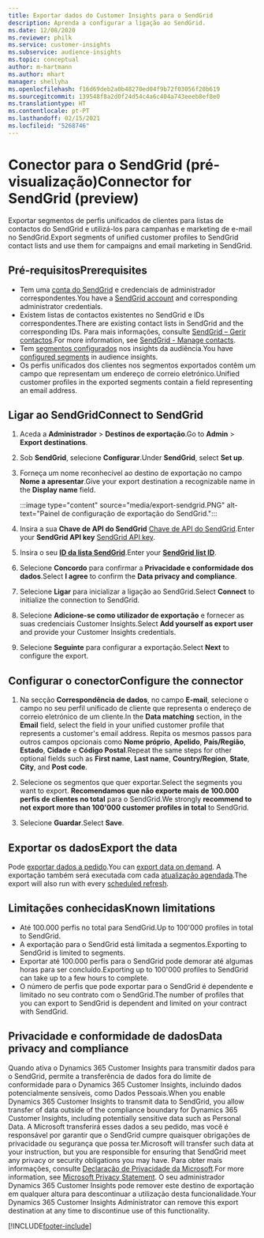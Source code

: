 ```yaml
---
title: Exportar dados do Customer Insights para o SendGrid
description: Aprenda a configurar a ligação ao SendGrid.
ms.date: 12/08/2020
ms.reviewer: philk
ms.service: customer-insights
ms.subservice: audience-insights
ms.topic: conceptual
author: m-hartmann
ms.author: mhart
manager: shellyha
ms.openlocfilehash: f16d69deb2a0b48270ed04f9b72f03056f20b619
ms.sourcegitcommit: 139548f8a2d0f24d54c4a6c404a743eeeb8ef8e0
ms.translationtype: HT
ms.contentlocale: pt-PT
ms.lasthandoff: 02/15/2021
ms.locfileid: "5268746"
---
```

# <a name="connector-for-sendgrid-preview"></a><span data-ttu-id="363ec-103">Conector para o SendGrid (pré-visualização)</span><span class="sxs-lookup"><span data-stu-id="363ec-103">Connector for SendGrid (preview)</span></span>

<span data-ttu-id="363ec-104">Exportar segmentos de perfis unificados de clientes para listas de contactos do SendGrid e utilizá-los para campanhas e marketing de e-mail no SendGrid.</span><span class="sxs-lookup"><span data-stu-id="363ec-104">Export segments of unified customer profiles to SendGrid contact lists and use them for campaigns and email marketing in SendGrid.</span></span> 

## <a name="prerequisites"></a><span data-ttu-id="363ec-105">Pré-requisitos</span><span class="sxs-lookup"><span data-stu-id="363ec-105">Prerequisites</span></span>

-   <span data-ttu-id="363ec-106">Tem uma [conta do SendGrid](https://sendgrid.com/) e credenciais de administrador correspondentes.</span><span class="sxs-lookup"><span data-stu-id="363ec-106">You have a [SendGrid account](https://sendgrid.com/) and corresponding administrator credentials.</span></span>
-   <span data-ttu-id="363ec-107">Existem listas de contactos existentes no SendGrid e IDs correspondentes.</span><span class="sxs-lookup"><span data-stu-id="363ec-107">There are existing contact lists in SendGrid and the corresponding IDs.</span></span> <span data-ttu-id="363ec-108">Para mais informações, consulte [SendGrid – Gerir contactos](https://sendgrid.com/docs/ui/managing-contacts/create-and-manage-contacts/#manage-contacts).</span><span class="sxs-lookup"><span data-stu-id="363ec-108">For more information, see [SendGrid - Manage contacts](https://sendgrid.com/docs/ui/managing-contacts/create-and-manage-contacts/#manage-contacts).</span></span>
-   <span data-ttu-id="363ec-109">Tem [segmentos configurados](segments.md) nos insights da audiência.</span><span class="sxs-lookup"><span data-stu-id="363ec-109">You have [configured segments](segments.md) in audience insights.</span></span>
-   <span data-ttu-id="363ec-110">Os perfis unificados dos clientes nos segmentos exportados contêm um campo que representam um endereço de correio eletrónico.</span><span class="sxs-lookup"><span data-stu-id="363ec-110">Unified customer profiles in the exported segments contain a field representing an email address.</span></span>

## <a name="connect-to-sendgrid"></a><span data-ttu-id="363ec-111">Ligar ao SendGrid</span><span class="sxs-lookup"><span data-stu-id="363ec-111">Connect to SendGrid</span></span>

1. <span data-ttu-id="363ec-112">Aceda a **Administrador** > **Destinos de exportação**.</span><span class="sxs-lookup"><span data-stu-id="363ec-112">Go to **Admin** > **Export destinations**.</span></span>

1. <span data-ttu-id="363ec-113">Sob **SendGrid**, selecione **Configurar**.</span><span class="sxs-lookup"><span data-stu-id="363ec-113">Under **SendGrid**, select **Set up**.</span></span>

1. <span data-ttu-id="363ec-114">Forneça um nome reconhecível ao destino de exportação no campo **Nome a apresentar**.</span><span class="sxs-lookup"><span data-stu-id="363ec-114">Give your export destination a recognizable name in the **Display name** field.</span></span>

   :::image type="content" source="media/export-sendgrid.PNG" alt-text="Painel de configuração de exportação do SendGrid.":::

1. <span data-ttu-id="363ec-116">Insira a sua **Chave de API do SendGrid** [Chave de API do SendGrid](https://sendgrid.com/docs/ui/account-and-settings/api-keys/).</span><span class="sxs-lookup"><span data-stu-id="363ec-116">Enter your **SendGrid API key** [SendGrid API key](https://sendgrid.com/docs/ui/account-and-settings/api-keys/).</span></span>

1. <span data-ttu-id="363ec-117">Insira o seu **[ID da lista SendGrid](https://sendgrid.com/docs/ui/managing-contacts/create-and-manage-contacts/#manage-contacts)**.</span><span class="sxs-lookup"><span data-stu-id="363ec-117">Enter your **[SendGrid list ID](https://sendgrid.com/docs/ui/managing-contacts/create-and-manage-contacts/#manage-contacts)**.</span></span>

1. <span data-ttu-id="363ec-118">Selecione **Concordo** para confirmar a **Privacidade e conformidade dos dados**.</span><span class="sxs-lookup"><span data-stu-id="363ec-118">Select **I agree** to confirm the **Data privacy and compliance**.</span></span>

1. <span data-ttu-id="363ec-119">Selecione **Ligar** para inicializar a ligação ao SendGrid.</span><span class="sxs-lookup"><span data-stu-id="363ec-119">Select **Connect** to initialize the connection to SendGrid.</span></span>

1. <span data-ttu-id="363ec-120">Selecione **Adicione-se como utilizador de exportação** e fornecer as suas credenciais Customer Insights.</span><span class="sxs-lookup"><span data-stu-id="363ec-120">Select **Add yourself as export user** and provide your Customer Insights credentials.</span></span>

1. <span data-ttu-id="363ec-121">Selecione **Seguinte** para configurar a exportação.</span><span class="sxs-lookup"><span data-stu-id="363ec-121">Select **Next** to configure the export.</span></span>

## <a name="configure-the-connector"></a><span data-ttu-id="363ec-122">Configurar o conector</span><span class="sxs-lookup"><span data-stu-id="363ec-122">Configure the connector</span></span>

1. <span data-ttu-id="363ec-123">Na secção **Correspondência de dados**, no campo **E-mail**, selecione o campo no seu perfil unificado de cliente que representa o endereço de correio eletrónico de um cliente.</span><span class="sxs-lookup"><span data-stu-id="363ec-123">In the **Data matching** section, in the **Email** field, select the field in your unified customer profile that represents a customer's email address.</span></span> <span data-ttu-id="363ec-124">Repita os mesmos passos para outros campos opcionais como **Nome próprio**, **Apelido**, **País/Região**, **Estado**, **Cidade** e **Código Postal**.</span><span class="sxs-lookup"><span data-stu-id="363ec-124">Repeat the same steps for other optional fields such as **First name**, **Last name**, **Country/Region**, **State**, **City**, and **Post code**.</span></span>

1. <span data-ttu-id="363ec-125">Selecione os segmentos que quer exportar.</span><span class="sxs-lookup"><span data-stu-id="363ec-125">Select the segments you want to export.</span></span> <span data-ttu-id="363ec-126">**Recomendamos que não exporte mais de 100.000 perfis de clientes no total** para o SendGrid.</span><span class="sxs-lookup"><span data-stu-id="363ec-126">We strongly **recommend to not export more than 100'000 customer profiles in total** to SendGrid.</span></span> 

1. <span data-ttu-id="363ec-127">Selecione **Guardar**.</span><span class="sxs-lookup"><span data-stu-id="363ec-127">Select **Save**.</span></span>

## <a name="export-the-data"></a><span data-ttu-id="363ec-128">Exportar os dados</span><span class="sxs-lookup"><span data-stu-id="363ec-128">Export the data</span></span>

<span data-ttu-id="363ec-129">Pode [exportar dados a pedido](export-destinations.md).</span><span class="sxs-lookup"><span data-stu-id="363ec-129">You can [export data on demand](export-destinations.md).</span></span> <span data-ttu-id="363ec-130">A exportação também será executada com cada [atualização agendada](system.md#schedule-tab).</span><span class="sxs-lookup"><span data-stu-id="363ec-130">The export will also run with every [scheduled refresh](system.md#schedule-tab).</span></span>

## <a name="known-limitations"></a><span data-ttu-id="363ec-131">Limitações conhecidas</span><span class="sxs-lookup"><span data-stu-id="363ec-131">Known limitations</span></span>

- <span data-ttu-id="363ec-132">Até 100.000 perfis no total para SendGrid.</span><span class="sxs-lookup"><span data-stu-id="363ec-132">Up to 100'000 profiles in total to SendGrid.</span></span>
- <span data-ttu-id="363ec-133">A exportação para o SendGrid está limitada a segmentos.</span><span class="sxs-lookup"><span data-stu-id="363ec-133">Exporting to SendGrid is limited to segments.</span></span>
- <span data-ttu-id="363ec-134">Exportar até 100.000 perfis para o SendGrid pode demorar até algumas horas para ser concluído.</span><span class="sxs-lookup"><span data-stu-id="363ec-134">Exporting up to 100'000 profiles to SendGrid can take up to a few hours to complete.</span></span> 
- <span data-ttu-id="363ec-135">O número de perfis que pode exportar para o SendGrid é dependente e limitado no seu contrato com o SendGrid.</span><span class="sxs-lookup"><span data-stu-id="363ec-135">The number of profiles that you can export to SendGrid is dependent and limited on your contract with SendGrid.</span></span>

## <a name="data-privacy-and-compliance"></a><span data-ttu-id="363ec-136">Privacidade e conformidade de dados</span><span class="sxs-lookup"><span data-stu-id="363ec-136">Data privacy and compliance</span></span>

<span data-ttu-id="363ec-137">Quando ativa o Dynamics 365 Customer Insights para transmitir dados para o SendGrid, permite a transferência de dados fora do limite de conformidade para o Dynamics 365 Customer Insights, incluindo dados potencialmente sensíveis, como Dados Pessoais.</span><span class="sxs-lookup"><span data-stu-id="363ec-137">When you enable Dynamics 365 Customer Insights to transmit data to SendGrid, you allow transfer of data outside of the compliance boundary for Dynamics 365 Customer Insights, including potentially sensitive data such as Personal Data.</span></span> <span data-ttu-id="363ec-138">A Microsoft transferirá esses dados a seu pedido, mas você é responsável por garantir que o SendGrid cumpre quaisquer obrigações de privacidade ou segurança que possa ter.</span><span class="sxs-lookup"><span data-stu-id="363ec-138">Microsoft will transfer such data at your instruction, but you are responsible for ensuring that SendGrid meet any privacy or security obligations you may have.</span></span> <span data-ttu-id="363ec-139">Para obter mais informações, consulte [Declaração de Privacidade da Microsoft](https://go.microsoft.com/fwlink/?linkid=396732).</span><span class="sxs-lookup"><span data-stu-id="363ec-139">For more information, see [Microsoft Privacy Statement](https://go.microsoft.com/fwlink/?linkid=396732).</span></span>
<span data-ttu-id="363ec-140">O seu administrador Dynamics 365 Customer Insights pode remover este destino de exportação em qualquer altura para descontinuar a utilização desta funcionalidade.</span><span class="sxs-lookup"><span data-stu-id="363ec-140">Your Dynamics 365 Customer Insights Administrator can remove this export destination at any time to discontinue use of this functionality.</span></span>


[!INCLUDE[footer-include](../includes/footer-banner.md)]